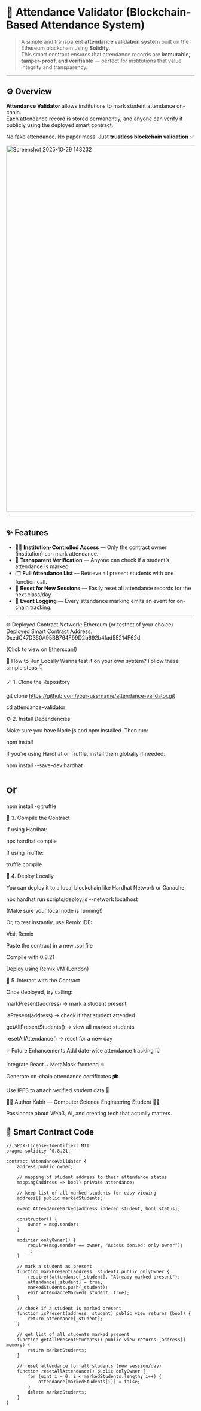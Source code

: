# 🧾 Attendance Validator (Blockchain-Based Attendance System)

> A simple and transparent **attendance validation system** built on the Ethereum blockchain using **Solidity**.  
> This smart contract ensures that attendance records are **immutable, tamper-proof, and verifiable** — perfect for institutions that value integrity and transparency.  

---

## ⚙️ Overview

**Attendance Validator** allows institutions to mark student attendance on-chain.  
Each attendance record is stored permanently, and anyone can verify it publicly using the deployed smart contract.

No fake attendance. No paper mess. Just **trustless blockchain validation** ✅

<img width="1843" height="977" alt="Screenshot 2025-10-29 143232" src="https://github.com/user-attachments/assets/53210eea-4372-484c-b48c-7cbcaa669438" />

---

## ✨ Features

- 🧑‍🏫 **Institution-Controlled Access** — Only the contract owner (institution) can mark attendance.  
- 📜 **Transparent Verification** — Anyone can check if a student’s attendance is marked.  
- 🗂️ **Full Attendance List** — Retrieve all present students with one function call.  
- 🔁 **Reset for New Sessions** — Easily reset all attendance records for the next class/day.  
- 🧠 **Event Logging** — Every attendance marking emits an event for on-chain tracking.

---

🌐 Deployed Contract
Network: Ethereum (or testnet of your choice)
Deployed Smart Contract Address:
0xedC47D350A95BB764F99D2b692b4fad55214F62d

(Click to view on Etherscan!)

🧰 How to Run Locally
Wanna test it on your own system? Follow these simple steps 👇

🪄 1. Clone the Repository

git clone https://github.com/your-username/attendance-validator.git

cd attendance-validator

⚙️ 2. Install Dependencies

Make sure you have Node.js and npm installed. Then run:

npm install

If you’re using Hardhat or Truffle, install them globally if needed:

npm install --save-dev hardhat

# or

npm install -g truffle

🧱 3. Compile the Contract

If using Hardhat:

npx hardhat compile

If using Truffle:

truffle compile

🚀 4. Deploy Locally

You can deploy it to a local blockchain like Hardhat Network or Ganache:

npx hardhat run scripts/deploy.js --network localhost

(Make sure your local node is running!)

Or, to test instantly, use Remix IDE:

Visit Remix

Paste the contract in a new .sol file

Compile with 0.8.21

Deploy using Remix VM (London)

🧪 5. Interact with the Contract

Once deployed, try calling:

markPresent(address) → mark a student present

isPresent(address) → check if that student attended

getAllPresentStudents() → view all marked students

resetAllAttendance() → reset for a new day

💡 Future Enhancements
Add date-wise attendance tracking 🗓️

Integrate React + MetaMask frontend ⚛️

Generate on-chain attendance certificates 🎓

Use IPFS to attach verified student data 📂

👨‍💻 Author
Kabir — Computer Science Engineering Student 👨‍💻

Passionate about Web3, AI, and creating tech that actually matters.

## 🧩 Smart Contract Code

```solidity
// SPDX-License-Identifier: MIT
pragma solidity ^0.8.21;

contract AttendanceValidator {
    address public owner;

    // mapping of student address to their attendance status
    mapping(address => bool) private attendance;

    // keep list of all marked students for easy viewing
    address[] public markedStudents;

    event AttendanceMarked(address indexed student, bool status);

    constructor() {
        owner = msg.sender;
    }

    modifier onlyOwner() {
        require(msg.sender == owner, "Access denied: only owner");
        _;
    }

    // mark a student as present
    function markPresent(address _student) public onlyOwner {
        require(!attendance[_student], "Already marked present");
        attendance[_student] = true;
        markedStudents.push(_student);
        emit AttendanceMarked(_student, true);
    }

    // check if a student is marked present
    function isPresent(address _student) public view returns (bool) {
        return attendance[_student];
    }

    // get list of all students marked present
    function getAllPresentStudents() public view returns (address[] memory) {
        return markedStudents;
    }

    // reset attendance for all students (new session/day)
    function resetAllAttendance() public onlyOwner {
        for (uint i = 0; i < markedStudents.length; i++) {
            attendance[markedStudents[i]] = false;
        }
        delete markedStudents;
    }
}
